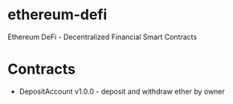 # ethereum-defi
Ethereum DeFi - Decentralized Financial Smart Contracts

# Contracts
* DepositAccount v1.0.0 - deposit and withdraw ether by owner
